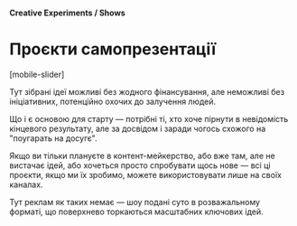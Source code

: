 #### Creative Experiments / Shows

# Проєкти самопрезентації

[mobile-slider]

Тут зібрані ідеї можливі без жодного фінансування, але неможливі без ініціативних, потенційно охочих до залучення людей.

Що і є основою для старту — потрібні ті, хто хоче пірнути в невідомість кінцевого результату, але за досвідом і заради чогось схожого на "поугарать на досугє".

Якщо ви тільки плануєте в контент-мейкерство, або вже там, але не вистачає ідей, або хочеться просто спробувати щось нове — всі ці проєкти, якщо ми їх зробимо, можете використовувати лише на своїх каналах.

Тут реклам як таких немає — шоу подані суто в розважальному форматі, що поверхнево торкаються масштабних ключових ідей.